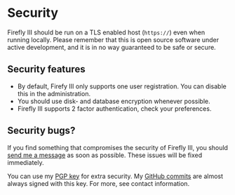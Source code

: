 # Security

Firefly III should be run on a TLS enabled host (``https://``) even when running locally. Please remember that this is open source software under active development, and it is in no way guaranteed to be safe or secure.

## Security features

- By default, Firefy III only supports one user registration. You can disable this in the administration.
- You should use disk- and database encryption whenever possible.
- Firefly III supports 2 factor authentication, check your preferences.


## Security bugs?

If you find something that compromises the security of Firefly III, you should [send me a message](mailto:thegrumpydictator@gmail.com) as soon as possible. These issues will be fixed immediately.
 
You can use my [PGP key](https://keybase.io/jc5) for extra security. My [GitHub commits](https://github.com/firefly-iii/firefly-iii/commits/master) are almost always signed with this key. For more, see contact information.
